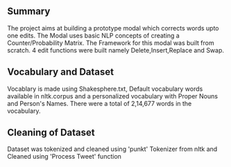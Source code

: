 ## Summary

The project aims at building a prototype modal which corrects words upto one edits. The Modal uses basic NLP concepts of creating a Counter/Probability Matrix. The Framework for this modal was built from scratch. 4 edit functions were built namely Delete,Insert,Replace and Swap.

## Vocabulary and Dataset

Vocablary is made using Shakesphere.txt, Default vocabulary words available in nltk.corpus and a personalized vocabulary with Proper Nouns and Person's Names. There were a total of 2,14,677 words in the vocabulary.

## Cleaning of Dataset

Dataset was tokenized and cleaned using 'punkt' Tokenizer from nltk and Cleaned using 'Process Tweet' function
